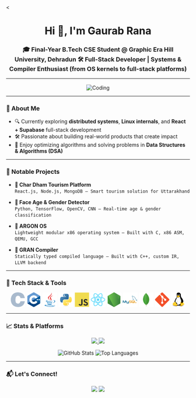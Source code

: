 <<h1 align="center">Hi 👋, I'm Gaurab Rana</h1>
<h3 align="center">
🎓 Final-Year B.Tech CSE Student @ Graphic Era Hill University, Dehradun  
🛠 Full-Stack Developer | Systems & Compiler Enthusiast (from OS kernels to full-stack platforms)
</h3>

---

<p align="center">
  <img align="center" alt="Coding" width="400" src="https://media.giphy.com/media/qgQUggAC3Pfv687qPC/giphy.gif" />
</p>

---

### 🌱 About Me

- 🔍 Currently exploring **distributed systems**, **Linux internals**, and **React + Supabase** full-stack development  
- 🛠 Passionate about building real-world products that create impact  
- 🧩 Enjoy optimizing algorithms and solving problems in **Data Structures & Algorithms (DSA)**  

---

### 🔭 Notable Projects

- **🌄 Char Dham Tourism Platform**  
  `React.js, Node.js, MongoDB — Smart tourism solution for Uttarakhand`

- **🧠 Face Age & Gender Detector**  
  `Python, TensorFlow, OpenCV, CNN — Real-time age & gender classification`

- **🧵 ARGON OS**  
  `Lightweight modular x86 operating system — Built with C, x86 ASM, QEMU, GCC`

- **🧠 GRAN Compiler**  
  `Statically typed compiled language — Built with C++, custom IR, LLVM backend`

---

### 🧠 Tech Stack & Tools

<p align="center"> 
  <img src="https://raw.githubusercontent.com/devicons/devicon/master/icons/c/c-original.svg" alt="C" width="40" />
  <img src="https://raw.githubusercontent.com/devicons/devicon/master/icons/cplusplus/cplusplus-original.svg" alt="C++" width="40" />
  <img src="https://raw.githubusercontent.com/devicons/devicon/master/icons/java/java-original.svg" alt="Java" width="40" />
  <img src="https://raw.githubusercontent.com/devicons/devicon/master/icons/python/python-original.svg" alt="Python" width="40" />
  <img src="https://raw.githubusercontent.com/devicons/devicon/master/icons/javascript/javascript-original.svg" alt="JavaScript" width="40" />
  <img src="https://raw.githubusercontent.com/devicons/devicon/master/icons/react/react-original.svg" alt="React" width="40" />
  <img src="https://raw.githubusercontent.com/devicons/devicon/master/icons/nodejs/nodejs-original.svg" alt="Node.js" width="40" />
  <img src="https://raw.githubusercontent.com/devicons/devicon/master/icons/mysql/mysql-original-wordmark.svg" alt="MySQL" width="40" />
  <img src="https://raw.githubusercontent.com/devicons/devicon/master/icons/mongodb/mongodb-original.svg" alt="MongoDB" width="40" />
  <img src="https://raw.githubusercontent.com/devicons/devicon/master/icons/git/git-original.svg" alt="Git" width="40" />
  <img src="https://raw.githubusercontent.com/devicons/devicon/master/icons/linux/linux-original.svg" alt="Linux" width="40" />
</p>

---

### 📈 Stats & Platforms

<p align="center">
  <a href="https://leetcode.com/gaurabrana07/" target="blank">
    <img src="https://img.shields.io/badge/LeetCode-FFA116?style=for-the-badge&logo=leetcode&logoColor=white" />
  </a>
  <a href="https://github.com/gaurabrana07" target="blank">
    <img src="https://img.shields.io/badge/GitHub-181717?style=for-the-badge&logo=github&logoColor=white" />
  </a>
</p>

<p align="center">
  <img src="https://github-readme-stats.vercel.app/api?username=gaurabrana07&show_icons=true&theme=radical" alt="GitHub Stats" />
  <img src="https://github-readme-stats.vercel.app/api/top-langs/?username=gaurabrana07&layout=compact&theme=radical" alt="Top Languages" />
</p>

---

### 📬 Let's Connect!

<p align="center">
  <a href="mailto:ranagaurav892@gmail.com"><img src="https://img.shields.io/badge/Gmail-D14836?style=for-the-badge&logo=gmail&logoColor=white" /></a>
  <a href="https://www.linkedin.com/in/gaurab-rana-3569242b8" target="blank"><img src="https://img.shields.io/badge/LinkedIn-0077B5?style=for-the-badge&logo=linkedin&logoColor=white" /></a>
</p>

